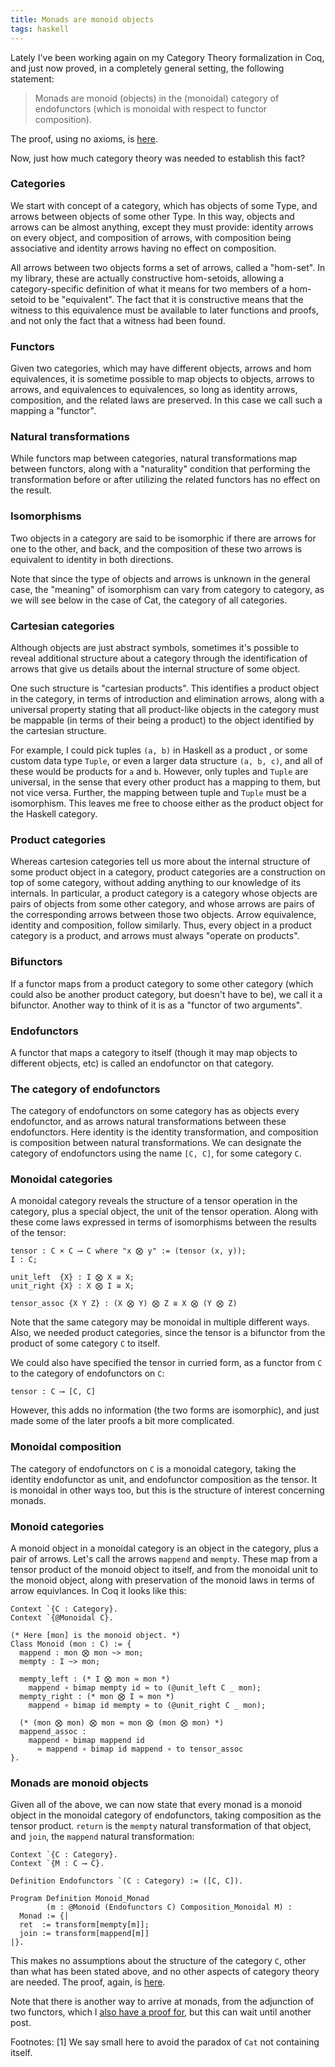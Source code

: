 ```yaml
---
title: Monads are monoid objects
tags: haskell
---
```


Lately I've been working again on my Category Theory formalization in Coq, and
just now proved, in a completely general setting, the following statement:

> Monads are monoid (objects) in the (monoidal) category of endofunctors
> (which is monoidal with respect to functor composition).

The proof, using no axioms,
is
[here](https://github.com/jwiegley/category-theory/blob/master/Isomorphism/Monoid/Monad.v#L22).

Now, just how much category theory was needed to establish this fact?

### Categories

We start with concept of a category, which has objects of some Type, and
arrows between objects of some other Type. In this way, objects and arrows can
be almost anything, except they must provide: identity arrows on every object,
and composition of arrows, with composition being associative and identity
arrows having no effect on composition.

All arrows between two objects forms a set of arrows, called a "hom-set". In
my library, these are actually constructive hom-setoids, allowing a
category-specific definition of what it means for two members of a hom-setoid
to be "equivalent". The fact that it is constructive means that the witness to
this equivalence must be available to later functions and proofs, and not only
the fact that a witness had been found.

### Functors

Given two categories, which may have different objects, arrows and hom
equivalences, it is sometime possible to map objects to objects, arrows to
arrows, and equivalences to equivalences, so long as identity arrows,
composition, and the related laws are preserved. In this case we call such a
mapping a "functor".

### Natural transformations

While functors map between categories, natural transformations map between
functors, along with a "naturality" condition that performing the
transformation before or after utilizing the related functors has no effect on
the result.

### Isomorphisms

Two objects in a category are said to be isomorphic if there are arrows for
one to the other, and back, and the composition of these two arrows is
equivalent to identity in both directions.

Note that since the type of objects and arrows is unknown in the general case,
the "meaning" of isomorphism can vary from category to category, as we will
see below in the case of Cat, the category of all categories.

### Cartesian categories

Although objects are just abstract symbols, sometimes it's possible to reveal
additional structure about a category through the identification of arrows
that give us details about the internal structure of some object.

One such structure is "cartesian products". This identifies a product object
in the category, in terms of introduction and elimination arrows, along with a
universal property stating that all product-like objects in the category must
be mappable (in terms of their being a product) to the object identified by
the cartesian structure.

For example, I could pick tuples `(a, b)` in Haskell as a product , or some
custom data type `Tuple`, or even a larger data structure `(a, b, c)`, and all
of these would be products for `a` and `b`. However, only tuples and `Tuple`
are universal, in the sense that every other product has a mapping to them,
but not vice versa. Further, the mapping between tuple and `Tuple` must be a
isomorphism. This leaves me free to choose either as the product object for
the Haskell category.

### Product categories

Whereas cartesion categories tell us more about the internal structure of some
product object in a category, product categories are a construction on top of
some category, without adding anything to our knowledge of its internals. In
particular, a product category is a category whose objects are pairs of
objects from some other category, and whose arrows are pairs of the
corresponding arrows between those two objects. Arrow equivalence, identity
and composition, follow similarly. Thus, every object in a product category is
a product, and arrows must always "operate on products".

### Bifunctors

If a functor maps from a product category to some other category (which could
also be another product category, but doesn't have to be), we call it a
bifunctor. Another way to think of it is as a "functor of two arguments".

### Endofunctors

A functor that maps a category to itself (though it may map objects to
different objects, etc) is called an endofunctor on that category.

### The category of endofunctors

The category of endofunctors on some category has as objects every
endofunctor, and as arrows natural transformations between these endofunctors.
Here identity is the identity transformation, and composition is composition
between natural transformations. We can designate the category of endofunctors
using the name `[C, C]`, for some category `C`.

### Monoidal categories

A monoidal category reveals the structure of a tensor operation in the
category, plus a special object, the unit of the tensor operation. Along with
these come laws expressed in terms of isomorphisms between the results of the
tensor:

    tensor : C × C ⟶ C where "x ⨂ y" := (tensor (x, y));
    I : C;
  
    unit_left  {X} : I ⨂ X ≅ X;
    unit_right {X} : X ⨂ I ≅ X;
  
    tensor_assoc {X Y Z} : (X ⨂ Y) ⨂ Z ≅ X ⨂ (Y ⨂ Z)
    
Note that the same category may be monoidal in multiple different ways. Also,
we needed product categories, since the tensor is a bifunctor from the product
of some category `C` to itself.

We could also have specified the tensor in curried form, as a functor from `C`
to the category of endofunctors on `C`:

    tensor : C ⟶ [C, C]
    
However, this adds no information (the two forms are isomorphic), and just
made some of the later proofs a bit more complicated.

### Monoidal composition

The category of endofunctors on `C` is a monoidal category, taking the
identity endofunctor as unit, and endofunctor composition as the tensor. It is
monoidal in other ways too, but this is the structure of interest concerning
monads.

### Monoid categories

A monoid object in a monoidal category is an object in the category, plus a
pair of arrows. Let's call the arrows `mappend` and `mempty`. These map from a
tensor product of the monoid object to itself, and from the monoidal unit to
the monoid object, along with preservation of the monoid laws in terms of
arrow equivlances. In Coq it looks like this:

    Context `{C : Category}.
    Context `{@Monoidal C}.

    (* Here [mon] is the monoid object. *)
    Class Monoid (mon : C) := {
      mappend : mon ⨂ mon ~> mon;
      mempty : I ~> mon;
    
      mempty_left : (* I ⨂ mon ≈ mon *)
        mappend ∘ bimap mempty id ≈ to (@unit_left C _ mon);
      mempty_right : (* mon ⨂ I ≈ mon *)
        mappend ∘ bimap id mempty ≈ to (@unit_right C _ mon);
    
      (* (mon ⨂ mon) ⨂ mon ≈ mon ⨂ (mon ⨂ mon) *)
      mappend_assoc :
        mappend ∘ bimap mappend id
          ≈ mappend ∘ bimap id mappend ∘ to tensor_assoc
    }.

### Monads are monoid objects

Given all of the above, we can now state that every monad is a monoid object
in the monoidal category of endofunctors, taking composition as the tensor
product. `return` is the `mempty` natural transformation of that object, and
`join`, the `mappend` natural transformation:

    Context `{C : Category}.
    Context `{M : C ⟶ C}.
    
    Definition Endofunctors `(C : Category) := ([C, C]).
    
    Program Definition Monoid_Monad
            (m : @Monoid (Endofunctors C) Composition_Monoidal M) : 
      Monad := {|
      ret  := transform[mempty[m]];
      join := transform[mappend[m]]
    |}.
    
This makes no assumptions about the structure of the category `C`, other than
what has been stated above, and no other aspects of category theory are
needed. The proof, again,
is
[here](https://github.com/jwiegley/category-theory/blob/master/Isomorphism/Monoid/Monad.v#L22).

Note that there is another way to arrive at monads, from the adjunction of two
functors, which
I
[also have a proof for](https://github.com/jwiegley/category-theory/blob/master/Isomorphism/Adjunction/Monad.v#L23),
but this can wait until another post.

Footnotes: 
[1] We say small here to avoid the paradox of `Cat` not containing itself.
